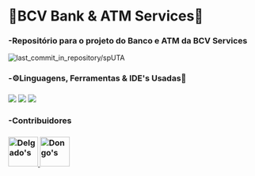 <h1>🏦BCV Bank & ATM Services🏧</h1>
<h3>-Repositório para o projeto do Banco e ATM da BCV Services</h3>
    <img src="https://img.shields.io/github/last-commit/LiedsonDelgado/school_projects-UTA?color=03fc84" alt="last_commit_in_repository/spUTA"/>
    
<h3>-⚙️Linguagens, Ferramentas & IDE's Usadas🔧</h2>
<h3>
      <img src="https://img.shields.io/badge/java-%23ED8B00.svg?style=for-the-badge&logo=openjdk&logoColor=white"/>
      <img src="https://img.shields.io/badge/Visual%20Studio%20Code-0078d7.svg?style=for-the-badge&logo=visual-studio-code&logoColor=white"/>
      <img src="https://img.shields.io/badge/IntelliJIDEA-000000.svg?style=for-the-badge&logo=intellij-idea&logoColor=white"/>
</h3>

<h3>-Contribuidores</h3>
<h3>
    <a href="https://github.com/LiedsonDelgado">
      <img src="https://avatars.githubusercontent.com/LiedsonDelgado" width="60" alt="Delgado's"/>
    </a>
    <a href="https://github.com/TiagoDongo">
      <img src="https://avatars.githubusercontent.com/TiagoDongo" width="60px;" alt="Dongo's"/>
    </a>
</h3>
